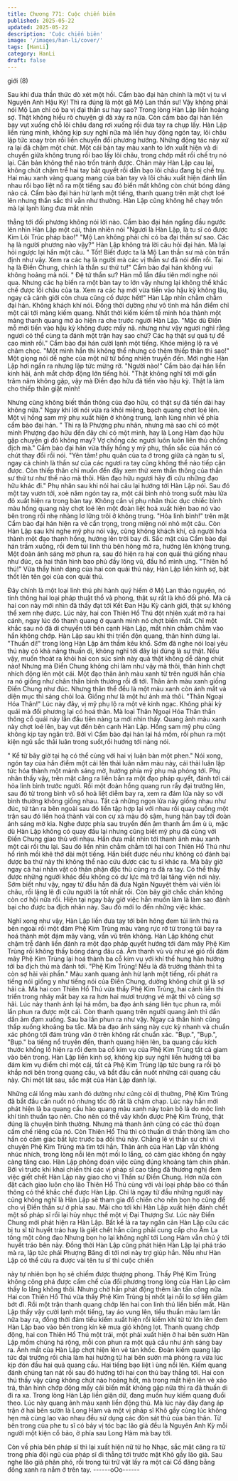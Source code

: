 ```yaml
---
title: Chương 771: Cuộc chiến biên
published: 2025-05-22
updated: 2025-05-22
description: 'Cuộc chiến biên'
image: '/images/han-li/cover/'
tags: [HanLi]
category: HanLi
draft: false
---
```


giới (8)

Sau khi đưa thần thức dò xét một hồi. Cẩm bào đại hàn chính là
một vị tu vi Nguyên Anh Hậu Kỳ! Thì ra đúng là một gã Mộ Lan
thần sư! Vậy không phải nói Mộ Lan chỉ có ba vị đại thần sư hay
sao?
Trong lòng Hàn Lập liền hoảng sợ. Thật không hiểu rõ chuyện gì
đã xảy ra nữa. Còn cẩm bào đại hán liền bay vụt xuống chỗ lôi
châu đang rơi xuống rồi đưa tay ra chụp lấy.
Hàn Lập liền rùng mình, không kịp suy nghĩ nữa mà liền huy động
ngón tay, lôi châu lập tức xoay tròn rồi liền chuyển đổi phương
hướng.
Những động tác này xử ra lại đã chậm một chút.
Một cái bàn tay màu xanh to lớn xuất hiện và di chuyển giữa
không trung rồi bao lấy lôi châu, trong chớp mắt rồi chế trụ nó lại.
Căn bản không thể nào trốn tránh được.
Chân mày Hàn Lập cau lại, không chút chậm trể hai tay bắt quyết
rồi dẫn bạo lôi châu đang bị chế trụ.
Hai màu xanh vàng quang mang của bàn tay và lôi châu xuất hiện
đánh lẫn nhau rồi bạo liệt nổ ra một tiếng sau đó biến mất không
còn chút bóng dáng nào cả.
Cẩm bào đại hán hừ lạnh một tiếng, thanh quang trên mặt chợt
loé lên nhưng thần sắc thì vẫn như thường.
Hàn Lập cũng không hề chạy trốn mà lại lạnh lùng đưa mắt nhìn

thẳng tới đối phương không nói lời nào.
Cẩm bào đại hán ngẩng đầu ngước lên nhìn Hàn Lập một cái,
thản nhiên nói
"Ngươi là Hàn Lập, là tu sĩ có được Kim Lôi Trúc pháp bảo!"
"Mộ Lan không phải chỉ có ba đại thần sư sao. Các hạ là người
phương nào vậy?" Hàn Lập không trả lời câu hỏi đại hán. Mà lại
hỏi ngược lại hắn một câu.
" Tốt! Biết được ta là Mộ Lan thần sư mà còn trấn định như vậy.
Xem ra các hạ là người mà các vị thần sư đã nói đến rồi. Tại hạ là
Điền Chung, chính là thần sư thứ tư!" Cẩm bào đại hán không vui
không hoảng mà nói.
" Đệ tứ thần sư? Hàn mỗ lần đầu tiên mới nghe nói qua. Nhưng
các hạ biến ra một bàn tay to lớn vậy nhưng lại không thể khắc
chế được lôi châu của ta. Xem ra các hạ mới vừa tiến vào hậu kỳ
không lâu, ngay cả cảnh giới còn chưa cũng cố được hết!" Hàn
Lập nhìn chằm chằm đại hán. Không khách khí nói. Đồng thời
dường như vô tình mà hắn điểm chỉ một cái tới màng kiếm
quang. Nhất thời kiếm kiếm tề minh hóa thành một mảng thanh
quang mờ ảo hiện ra che trước người Hàn Lập.
"Mặc dù Điền mỗ mới tiến vào hậu kỳ không được mấy nă. nhưng
như vậy ngươi nghĩ rằng ngươi có thể cùng ta đánh một trận hay
sao chứ? Các hạ thật sự quá tự đề cao mình rồi." Cẩm bào đại
hán cười lạnh một tiếng. Khóe miệng lộ ra vẻ châm chọc.
"Một mình hắn thì không thể nhưng có thêm thiếp thân thì sao!"
Một giọng nói dể nghe của một nữ tử bổng nhiên truyền đến.
Mới nghe Hàn Lập hơi ngẩn ra nhưng lập tức mừng rỡ.
"Người nào!" Cẩm bào đại hán liền kinh hãi, ánh mắt chớp động
lớn tiếng hỏi.
"Thật không nghĩ tới mới gần trăm năm không gặp, vậy mà Điền
đạo hữu đã tiến vào hậu kỳ. Thật là làm cho thiếp thân giật mình!

Nhưng cũng không biết thần thông của đạo hữu, có thật sự đã
tiến dài hay không nữa."
Ngay khi lời nói vừa ra khỏi miệng, bạch quang chợt loé lên. Một
vị hồng sam mỹ phụ xuất hiện ở không trung, lạnh lùng nhìn về
phía cẩm bào đại hán.
" Thì ra là Phượng phu nhân, nhưng mà sao chỉ có một mình
Phượng đạo hữu đến đây chỉ có một mình, hay là Long Hàm đạo
hữu gặp chuyện gì đó không may? Vợ chồng các ngươi luôn luôn
liên thủ chống địch mà." Cẩm bào đại hán vừa thấy hồng y mỹ
phụ, thần sắc của hắn có chút thay đổi rồi nói.
"Yên tâm! phu quân của ta ở trong giữa cả ngàn tu sĩ, ngay cả
chính là thần sư của các ngươi ra tay cũng không thể nào tiếp cận
được. Còn thiếp thân chỉ muốn đến đây xem thử xem thần thông
của thần sư thứ tư như thế nào mà thôi. Hàn đạo hữu ngươi hãy
đi cứu những đạo hữu khác đi." Phụ nhân sau khi nói hai câu lại
hướng tới Hàn Lập nói. Sau đó một tay vươn tới, xoè năm ngón
tay ra, một cái bình nhỏ trong suốt màu lửa đỏ xuất hiện ra trong
bàn tay.
Không cần vị phụ nhân thúc dục chiếc bình màu hồng quang này
chợt loé lên một đoàn liệt hoả xuất hiện bao nó vào bên trong rồi
nhẹ nhàng lơ lững trôi ở không trung.
"Hỏa linh bình!" trên mặt Cẩm bào đại hán hiện ra vẻ cẩn trọng,
trong miệng nói nhỏ một câu.
Còn Hàn Lập sau khi nghe mỹ phụ nói vậy, cũng không khách khí,
cả người hóa thành một đạo thanh hồng, hướng lên trời bay đi.
Sắc mặt của Cẩm bào đại hán trầm xuống, rồi đem túi linh thú
bên hông mở ra, hướng lên không trung. Một đoàn ánh sáng mờ
phun ra, sau đó hiện ra hai con quái thú giống nhau như đúc, cả
hai thân hình bao phủ đầy lông vũ, đầu hổ mình ưng.
"Thiên hổ thú!" Vừa thấy hình dạng của hai con quái thú này, Hàn
Lập liền kinh sợ, bật thốt lên tên gọi của con quái thú.

Đây chính là một loại linh thú phi hành quý hiếm ở Mộ Lan thảo
nguyên, nó tinh thông hai loại pháp thuật thổ và phong, thật sự rất
là khó đối phó. Mà cả hai con này mới nhìn đã thấy đạt tới Kết
Đan Hậu Kỳ cảnh giới, thật sự không thể xem nhẹ được.
Lúc này, hai con Thiên Hổ Thú đột nhiên xuất mở ra hai cánh,
ngay lúc đó thanh quang ở quanh mình nó chợt biến mất. Chỉ một
khắc sau nó đã di chuyển tới bên cạnh Hàn Lập, mắt nhìn chằm
chằm vào hắn không chớp.
Hàn Lập sau khi thi triển độn quang, thân hình dừng lại.
"Thuấn di!" trong lòng Hàn Lập âm thầm kêu khổ. Sớm đã nghe
nói loại yêu thú này có khả năng thuấn di, không nghĩ tới đây lại
đúng là sự thật.
Nếu vậy, muốn thoát ra khỏi hai con súc sinh này quả thật không
dễ dàng chút nào!
Nhưng mà Điền Chung không chỉ làm như vậy mà thôi, thân hình
chợt nhích động lên một cái. Một đạo thân ảnh màu xanh từ trên
người hắn chia ra nó giống như chân thân bình thường rồi đi tới.
Thân ảnh màu xanh giống Điền Chung như đúc. Nhưng thân thể
đều là một màu xanh còn ánh mắt và diện mục thì sáng chói loà.
Giống như là một hư ảnh mà thôi.
"Thân Ngoại Hóa Thân!" Lúc này đây, vị mỹ phụ lộ ra một vẻ kinh
ngạc.
Không phải kỳ quái mà đối phương lại có hoá thân. Mà loại Thân
Ngoại Hóa Thân thần thông cổ quái này lần đầu tiên nàng ta mới
nhìn thấy.
Quang ảnh màu xanh này chợt loé lên, bay vụt đến bên cạnh Hàn
Lập.
Hồng sam mỹ phụ cũng không kịp tay ngăn trở. Bởi vì Cẩm bào
đại hán lại há mồm, rồi phun ra một kiện ngũ sắc thải luân trong
suốt,rồi hướng tới nàng nói.

" Kể từ bây giờ tại hạ có thể cùng với hai vị luận bàn một phen."
Nói xong, ngón tay của hắn điểm một cái lên thải luân năm màu
này, cái thải luân lập tức hóa thành một mảnh sáng mờ, hướng
phía mỹ phụ mà phóng tới.
Phụ nhân thấy vậy, trên mặt căng ra liền bắn ra một đạo pháp
quyết, đánh tới cái hỏa linh bình trước người.
Rồi một đoàn hồng quang run rẩy đại trướng lên, sau đó từ trong
bình vô số hoả liệt diễm bay ra, xem ra đám lửa này so với bình
thường không giống nhau.
Tất cả những ngọn lửa này giống nhau như đúc, tứ tán ra bên
ngoài sau đó liền tập hợp lại với nhau rồi quay cuồng một trận sau
đó liền hoá thành vài con cự xà màu đỏ sậm, hung hãn bay tới
đoàn ánh sáng mờ kia.
Nghe được phía sau truyền đến âm thanh ầm ầm ù ù, mặc dù
Hàn Lập không có quay đầu lại nhưng cũng biết mỹ phụ đã cùng
với Điền Chung giao thủ với nhau.
Hắn đưa mắt nhìn tới thanh ảnh màu xanh một cái rồi thu lại. Sau
đó liền nhìn chằm chằm tới hai con Thiên Hổ Thú như hổ rình mồi
khẽ thở dài một tiếng.
Hắn biết được nếu như không có đánh bại được ba thứ này thì
không thể nào cứu được các tu sĩ khác ra.
Mà bây giờ ngay cả hai nhân vật có thân phận đặc thù cũng ra đã
ra tay. Có thể thấy được những người khác đều không có dư lực
mà trở lại tăng viện nơi này. Sớm biết như vậy, ngay từ đầu hắn
đã đưa Ngân Nguyệt thêm vài viên lôi châu, rồi lặng lẽ đi cứu
người là tốt nhất rồi. Còn bây giờ chắc chắn không còn cơ hội
nữa rồi.
Hiện tại ngay bây giờ việc hắn muốn làm là làm sao đánh bại cho
được ba địch nhân này. Sau đó mới lo đến những việc khác.

Nghĩ xong như vậy, Hàn Lập liền đưa tay tới bên hông đem túi
linh thú ra bên ngoài rồi một đám Phệ Kim Trùng màu vàng rực rỡ
từ trong túi bay ra hoá thành một đám mây vàng, vần vũ trên
không.
Hàn Lập không chút chậm trễ đánh liền đánh ra một đạo pháp
quyết hướng tới đám mây Phệ Kim Trùng rồi không thấy bóng
dáng đâu cả.
Âm thanh vù vù như xé gió rồi đám mây Phệ Kim Trùng lại hoá
thành ba cỗ kim vụ với khí thế hung hãn hướng tới ba địch thủ mà
đánh tới.
"Phệ Kim Trùng! Nếu là đã trưởng thành thì ta còn sợ hãi vài
phần."
Màu xanh quang ảnh hừ lạnh một tiếng, rồi phát ra tiếng nói giống
y như tiếng nói của Điền Chung, dường không chút gì là sợ hãi
cả. Mà hai con Thiên Hổ Thú vừa thấy Phệ Kim Trùng, hai cánh
liền thi triển trong nháy mắt bay xa ra hơn hai mươi trượng vẻ mặt
thì vô cùng sợ hãi.
Lúc này thanh ảnh lại há mồm, ba đạo ánh sáng liên tục phun ra,
mỗi lần phun ra được một cái. Còn thanh quang trên người quang
ảnh thì dần dần ảm đạm xuống. Sau ba lần phun ra như vậy.
Ngay cả thân hình cũng thấp xuống khoảng ba tấc.
Mà ba đạo ánh sáng này cực kỳ nhanh và chuẩn xác phóng tới
đám trùng vân ở trên không rất chuẩn xác.
"Bụp.", "Bụp.", "Bụp." ba tiếng nổ truyền đến, thanh quang hiện
lên, ba quang cầu kích thước khổng lồ hiện ra rồi đem ba cổ kim
vụ của Phệ Kim Trùng tất cả giam vào bên trong.
Hàn Lập liền kinh sợ, không kịp suy nghĩ liền hướng tới ba đám
kim vụ điểm chỉ một cái, tất cả Phệ Kim Trùng lập tức bung ra rồi
bò khắp nơi bên trong quang cầu, và bắt đầu cắn nuốt những cái
quang cầu này.
Chỉ một lát sau, sắc mặt của Hàn Lập đanh lại.

Những cái lồng màu xanh đó dường như cứng cỏi dị thường, Phệ
Kim Trùng đã bắt đầu cắn nuốt nó nhưng tốc độ rất là chậm chạp.
Lúc này hắn mới phát hiện là ba quang cầu hào quang màu xanh
này toàn bộ là do mộc linh khí tinh thuần tạo nên. Cho nên có thể
vây khốn được Phệ Kim Trùng, thật đúng là chuyện bình thường.
Nhưng mà thanh ảnh cũng có các thủ đoạn cấm chế riêng của nó.
Còn Thiên Hổ Thú thì có thuấn di thần thông làm cho hắn có cảm
giác bất lực trước ba đối thủ này.
Chẳng lẽ vị thần sư chỉ vì chuyện Phệ Kim Trùng mà tìm tới hắn.
Thân ảnh của Hàn Lập vẫn không nhúc nhích, trong lòng nỗi lên
một mối lo lắng, có cảm giác không ổn ngày càng tăng cao.
Hàn Lập phỏng đoán việc cũng đúng khoảng tám chín phần.
Bởi vì trước khi khai chiến thì các vị pháp sĩ cao tầng đã thương
nghị đem việc giết chết Hàn Lập này giao cho vị Thần sư Điền
Chung. Hơn nữa còn đặt cách giao luôn cho lão Thiên Hổ Thú
cùng với vài loại pháp bảo có thần thông có thể khắc chế được
Hàn Lập.
Chỉ là ngay từ đầu những người này cũng không nghĩ là Hàn Lập
sẽ tham gia đổ chiến cho nên bọn họ cũng để cho vị Điền thần sư
ở phía sau.
Mãi cho tới khi Hàn Lập xuất hiện đánh chết một số pháp sĩ rồi lại
hủy nhục thể một vị Đại Thượng Sư. Lúc này Điền Chung mới
phát hiện ra Hàn Lập.
Bất kể là ra tay ngăn cản Hàn Lập cứu các bị tu sĩ từ huyết tráo
hay là giết chết hắn cũng phải cung cấp cho Âm La tông một công
đạo
Nhưng bọn họ lại không nghĩ tới Long Hàm vẫn chú ý tới huyết
tráo bên này. Đồng thời Hàn Lập cũng phát hiện Hàn Lập lại phá
tráo mà ra, lập tức phái Phượng Băng đi tới nơi này trợ giúp hắn.
Nếu như Hàn Lập có thể cứu ra được vài tên tu sĩ thì cuộc chiến

này tự nhiên bọn họ sẽ chiếm được thượng phong.
Thấy Phệ Kim Trùng không công phá được cấm chế của đối
phương trong lòng của Hàn Lập cảm thấy lo lắng không thôi.
Nhưng chờ hắn phát động thêm lần tấn công nữa. Hai con Thiên
Hổ Thú vừa thấy Phệ Kim Trùng bị nhốt lại nỗi lo sợ liền giảm bớt
đi. Rồi một trận thanh quang chớp lên hai con linh thú liền biến
mất.
Hàn Lập thấy vậy cười lạnh một tiếng, tay áo vung lên, tiểu thuẩn
màu lam lần nữa bay ra, đồng thời đám tiểu kiếm xuất hiện rồi
kiếm khí từ từ lớn lên đem Hàn Lập bao vào bên trong kín kẽ
mưa gió không lọt.
Thanh quang chớp động, hai con Thiên Hổ Thú một trái, một phải
xuất hiện ở hai bên sườn Hàn Lập mồm chúng há rộng, mỗi con
phun ra một quả cầu như ánh sáng bay ra.
Ánh mắt của Hàn Lập chợt hiện lên vẻ tàn khốc. Đoàn kiếm
quang lập tức đại trướng rồi chia làm hai hướng từ hai bên sườn
mà phóng ra vừa lúc kịp đón đầu hai quả quang cầu.
Hai tiếng bạo liệt ì ùng nổi lên. Kiếm quang đánh chúng tan nát rồi
sau đó hướng tới hai con thú bay thẳng tới.
Hai con thú thấy vậy cũng không chút nào hoảng hốt, mà trong
mắt hiện lên vẻ xảo trá, thân hình chớp động mấy cái biến mất
không gặp nữa thì ra đã thuấn di đi ra xa.
Trong lòng Hàn Lập liền giận dữ, đang muốn huy kiếm quang đuổi
theo. Lúc này quang ảnh màu xanh liền động thủ.
Mà lúc này đây đang áp trận ở hai bên sườn là Long Hàm và một
vị pháp sĩ Khô gầy cùng lúc không hẹn mà cùng lao vào nhau đều
sử dụng các đòn sát thủ của bản thân.
Từ bên trong của phe tu sĩ có bảy vị tóc bạc lão giả đều là
Nguyên Anh Kỳ mỗi người một kiện cổ bảo, ở phía sau Long Hàm
mà bay tới.

Còn về phía bên pháp sĩ thì lại xuất hiện nữ tử họ Nhạc, sắc mặt
căng ra từ trong phía đội ngũ của pháp sĩ đi thẳng tới trước mặt
Khô gầy lão giả. Sau nghe lão giả phân phó, rồi trong túi trữ vật
lấy ra một cái Cổ đăng bằng đồng xanh ra nắm ở trên tay.
------oOo------
